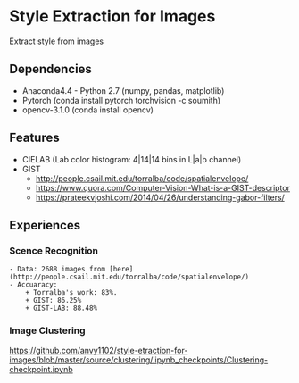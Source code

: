 # Style Extraction for Images
Extract style from images

## Dependencies 

- Anaconda4.4 - Python 2.7 (numpy, pandas, matplotlib)
- Pytorch (conda install pytorch torchvision -c soumith)
- opencv-3.1.0 (conda install opencv)

## Features
- CIELAB (Lab color histogram: 4|14|14 bins in L|a|b channel)
- GIST
  + http://people.csail.mit.edu/torralba/code/spatialenvelope/
  + https://www.quora.com/Computer-Vision-What-is-a-GIST-descriptor
  + https://prateekvjoshi.com/2014/04/26/understanding-gabor-filters/

## Experiences
### Scence Recognition
    - Data: 2688 images from [here](http://people.csail.mit.edu/torralba/code/spatialenvelope/)
    - Accuaracy:
        + Torralba's work: 83%.
        + GIST: 86.25%
        + GIST-LAB: 88.48%
        
### Image Clustering



https://github.com/anvy1102/style-etraction-for-images/blob/master/source/clustering/.ipynb_checkpoints/Clustering-checkpoint.ipynb




